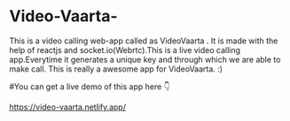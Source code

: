 # Video-Vaarta-
This is a video calling web-app called as VideoVaarta . It is made with the help of reactjs and socket.io(Webrtc).This is a live video calling app.Everytime it generates a unique key and through which we are able to make call. This is really a awesome app for VideoVaarta. :) 

#You can get a live demo of this app here 👇

https://video-vaarta.netlify.app/
